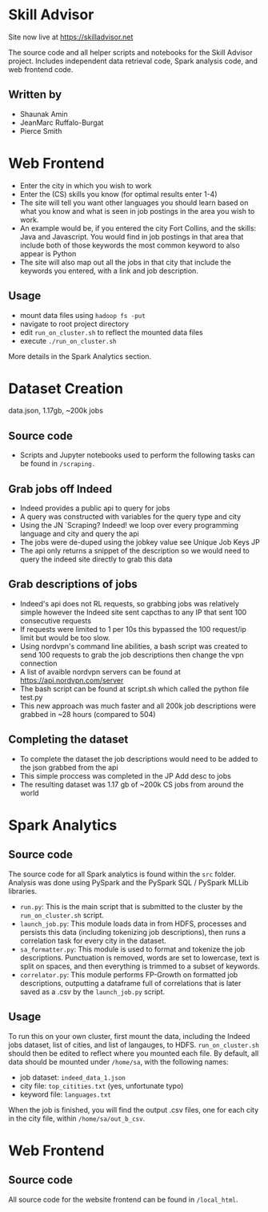 # Skill Advisor

Site now live at https://skilladvisor.net

The source code and all helper scripts and notebooks for the Skill Advisor
project.  Includes independent data retrieval code, Spark analysis code, and
web frontend code.

## Written by

* Shaunak Amin
* JeanMarc Ruffalo-Burgat
* Pierce Smith

# Web Frontend
- Enter the city in which you wish to work
- Enter the (CS) skills you know (for optimal results enter 1-4)
- The site will tell you want other languages you should learn based on what you know and what is seen in job postings in the area you wish to work.
- An example would be, if you entered the city Fort Collins, and the skills: Java and Javascript. You would find in job postings in that area that include both of those keywords the most common keyword to also appear is Python
- The site will also map out all the jobs in that city that include the keywords you entered, with a link and job description.

## Usage
- mount data files using `hadoop fs -put`
- navigate to root project directory
- edit `run_on_cluster.sh` to reflect the mounted data files
- execute `./run_on_cluster.sh`

More details in the Spark Analytics section.

# Dataset Creation
data.json, 1.17gb, ~200k jobs

## Source code
- Scripts and Jupyter notebooks used to perform the following tasks can be
  found in `/scraping.`

## Grab jobs off Indeed
- Indeed provides a public api to query for jobs
- A query was constructed with variables for the query type and city
- Using the JN `Scraping? Indeed! we loop over every programming language and city and query the api
- The jobs were de-duped using the jobkey value see Unique Job Keys JP
- The api only returns a snippet of the description so we would need to query the indeed site directly to grab this data

## Grab descriptions of jobs
- Indeed's api does not RL requests, so grabbing jobs was relatively simple however the Indeed site sent capcthas to any IP that sent 100 consecutive requests
- If requests were limited to 1 per 10s this bypassed the 100 request/ip limit but would be too slow.
- Using nordvpn's command line abilities, a bash script was created to send 100 requests to grab the job descriptions then change the vpn connection
- A list of avaible nordvpn servers can be found at https://api.nordvpn.com/server
- The bash script can be found at script.sh which called the python file test.py
- This new approach was much faster and all 200k job descriptions were grabbed in ~28 hours (compared to 504)

## Completing the dataset
- To complete the dataset the job descriptions would need to be added to the json grabbed from the api
- This simple proccess was completed in the JP Add desc to jobs
- The resulting dataset was 1.17 gb of ~200k CS jobs from around the world


# Spark Analytics

## Source code

The source code for all Spark analytics is found within the `src` folder.
Analysis was done using PySpark and the PySpark SQL / PySpark MLLib libraries.

- `run.py`: This is the main script that is submitted to the cluster by the
   `run_on_cluster.sh` script.
- `launch_job.py`: This module loads data in from HDFS, processes and persists
   this data (including tokenizing job descriptions), then runs a correlation
   task for every city in the dataset.
- `sa_formatter.py`: This module is used to format and tokenize the job
   descriptions. Punctuation is removed, words are set to lowercase, text is
   split on spaces, and then everything is trimmed to a subset of keywords.
- `correlator.py`: This module performs FP-Growth on formatted job descriptions,
   outputting a dataframe full of correlations that is later saved as a .csv by
   the `launch_job.py` script.

## Usage

To run this on your own cluster, first mount the data, including the Indeed
jobs dataset, list of cities, and list of langauges, to HDFS.
`run_on_cluster.sh` should then be edited to reflect where you mounted each
file. By default, all data should be mounted under `/home/sa`, with the
following names:

- job dataset: `indeed_data_1.json`
- city file: `top_citities.txt` (yes, unfortunate typo)
- keyword file: `languages.txt`

When the job is finished, you will find the output .csv files, one for each
city in the city file, within `/home/sa/out_b_csv`.

# Web Frontend

## Source code

All source code for the website frontend can be found in `/local_html`.
